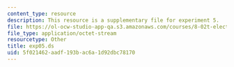 ```yaml
---
content_type: resource
description: This resource is a supplementary file for experiment 5.
file: https://ol-ocw-studio-app-qa.s3.amazonaws.com/courses/8-02t-electricity-and-magnetism-spring-2005/5f021462aadf193bac6a1d92dbc78170_exp05.ds
file_type: application/octet-stream
resourcetype: Other
title: exp05.ds
uid: 5f021462-aadf-193b-ac6a-1d92dbc78170
---
```

